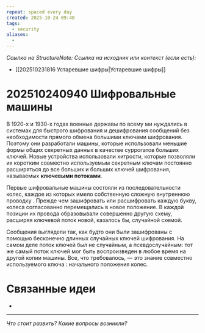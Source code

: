 ```yaml
---
repeat: spaced every day
created: 2025-10-24 09:40
tags:
  - security
aliases:
  -
---
```

*Ссылка на StructureNote:*
*Ссылка на исходник или контекст (если есть):*
- [[202510231816 Устаревшие шифры|Устаревшие шифры]] 

# 202510240940 Шифровальные машины

В 1920-х и 1930-х годах военные державы по всему ми нуждались в системах для быстрого шифрования и дешифрования сообщений без необходимости прямого обмена большими ключами шифрования. Поэтому они разработали машины, которые использовали меньшие формы общих секретных данных в качестве суррогатов больших ключей. Новые устройства использовали хитрости, которые позволяли их коротким совместно используемым секретным ключам постоянно расширяться до все больших и больших ключей шифрования, называемых **ключевыми потоками**.

Первые шифровальные машины состояли из последовательности колес, каждое из которых имело собственную сложную внутреннюю проводку . Прежде чем зашифровать или расшифровать каждую букву, колеса согласованно перемещались в новое положение. В каждой позиции их провода образовывали совершенно другую схему, расширяя ключевой поток новой, казалось бы, случайной схемой.

Сообщения выглядели так, как будто они были зашифрованы с помощью бесконечно длинных случайных ключей шифрования. На самом деле поток ключей был не случайным, а псевдослучайным: тот же самый поток ключей мог быть воспроизведен в любое время на другой копии машины. Все, что требовалось, — это знание совместно используемого ключа : начального положения колес.

# Связанные идеи

- 

---

*Что стоит развить? Какие вопросы возникли?*
